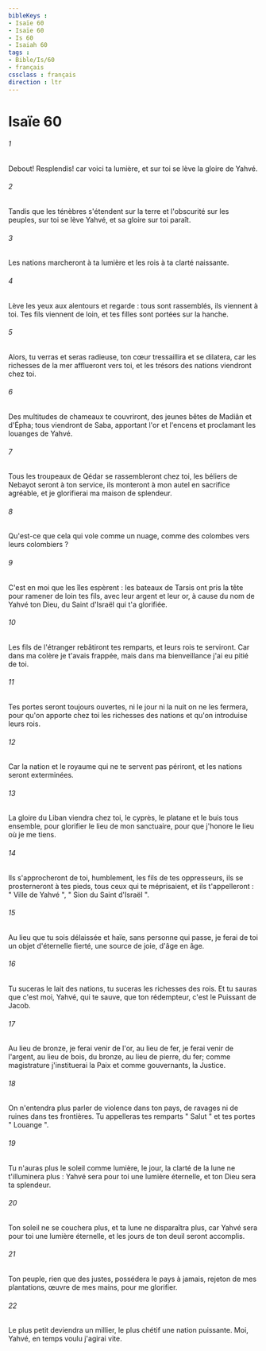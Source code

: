 ```yaml
---
bibleKeys : 
- Isaïe 60
- Isaïe 60
- Is 60
- Isaiah 60
tags : 
- Bible/Is/60
- français
cssclass : français
direction : ltr
---
```


# Isaïe 60

###### 1
Debout! Resplendis! car voici ta lumière, et sur toi se lève la gloire de Yahvé. 
###### 2
Tandis que les ténèbres s'étendent sur la terre et l'obscurité sur les peuples, sur toi se lève Yahvé, et sa gloire sur toi paraît. 
###### 3
Les nations marcheront à ta lumière et les rois à ta clarté naissante. 
###### 4
Lève les yeux aux alentours et regarde : tous sont rassemblés, ils viennent à toi. Tes fils viennent de loin, et tes filles sont portées sur la hanche. 
###### 5
Alors, tu verras et seras radieuse, ton cœur tressaillira et se dilatera, car les richesses de la mer afflueront vers toi, et les trésors des nations viendront chez toi. 
###### 6
Des multitudes de chameaux te couvriront, des jeunes bêtes de Madiân et d'Épha; tous viendront de Saba, apportant l'or et l'encens et proclamant les louanges de Yahvé. 
###### 7
Tous les troupeaux de Qédar se rassembleront chez toi, les béliers de Nebayot seront à ton service, ils monteront à mon autel en sacrifice agréable, et je glorifierai ma maison de splendeur. 
###### 8
Qu'est-ce que cela qui vole comme un nuage, comme des colombes vers leurs colombiers ? 
###### 9
C'est en moi que les îles espèrent : les bateaux de Tarsis ont pris la tête pour ramener de loin tes fils, avec leur argent et leur or, à cause du nom de Yahvé ton Dieu, du Saint d'Israël qui t'a glorifiée. 
###### 10
Les fils de l'étranger rebâtiront tes remparts, et leurs rois te serviront. Car dans ma colère je t'avais frappée, mais dans ma bienveillance j'ai eu pitié de toi. 
###### 11
Tes portes seront toujours ouvertes, ni le jour ni la nuit on ne les fermera, pour qu'on apporte chez toi les richesses des nations et qu'on introduise leurs rois. 
###### 12
Car la nation et le royaume qui ne te servent pas périront, et les nations seront exterminées. 
###### 13
La gloire du Liban viendra chez toi, le cyprès, le platane et le buis tous ensemble, pour glorifier le lieu de mon sanctuaire, pour que j'honore le lieu où je me tiens. 
###### 14
Ils s'approcheront de toi, humblement, les fils de tes oppresseurs, ils se prosterneront à tes pieds, tous ceux qui te méprisaient, et ils t'appelleront : " Ville de Yahvé ", " Sion du Saint d'Israël ". 
###### 15
Au lieu que tu sois délaissée et haïe, sans personne qui passe, je ferai de toi un objet d'éternelle fierté, une source de joie, d'âge en âge. 
###### 16
Tu suceras le lait des nations, tu suceras les richesses des rois. Et tu sauras que c'est moi, Yahvé, qui te sauve, que ton rédempteur, c'est le Puissant de Jacob. 
###### 17
Au lieu de bronze, je ferai venir de l'or, au lieu de fer, je ferai venir de l'argent, au lieu de bois, du bronze, au lieu de pierre, du fer; comme magistrature j'instituerai la Paix et comme gouvernants, la Justice. 
###### 18
On n'entendra plus parler de violence dans ton pays, de ravages ni de ruines dans tes frontières. Tu appelleras tes remparts " Salut " et tes portes " Louange ". 
###### 19
Tu n'auras plus le soleil comme lumière, le jour, la clarté de la lune ne t'illuminera plus : Yahvé sera pour toi une lumière éternelle, et ton Dieu sera ta splendeur. 
###### 20
Ton soleil ne se couchera plus, et ta lune ne disparaîtra plus, car Yahvé sera pour toi une lumière éternelle, et les jours de ton deuil seront accomplis. 
###### 21
Ton peuple, rien que des justes, possédera le pays à jamais, rejeton de mes plantations, œuvre de mes mains, pour me glorifier. 
###### 22
Le plus petit deviendra un millier, le plus chétif une nation puissante. Moi, Yahvé, en temps voulu j'agirai vite. 
